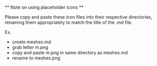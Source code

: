 ** Note on using placeholder icons **

Please copy and paste these icon files into their respective directories, renaming them appropriately to match the title of the .md file.

Ex.
- create meshes.md
- grab letter m.png
- copy and paste m.png in same directory as meshes.md
- rename to meshes.png